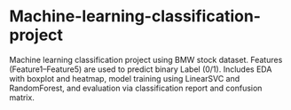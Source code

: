 # Machine-learning-classification-project
Machine learning classification project using BMW stock dataset. Features (Feature1–Feature5) are used to predict binary Label (0/1). Includes EDA with boxplot and heatmap, model training using LinearSVC and RandomForest, and evaluation via classification report and confusion matrix.
